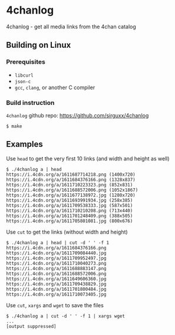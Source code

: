 # 4chanlog

4chanlog - get all media links from the 4chan catalog

## Building on Linux

### Prerequisites
 - `libcurl`
 - `json-c`
 - `gcc`, `clang`, or another C compiler

### Build instruction

`4chanlog` github repo: https://github.com/sirguxx/4chanlog

```
$ make
```

## Examples

Use `head` to get the very first 10 links (and width and height as well)

```
$ ./4chanlog a | head
https://i.4cdn.org/a/1611687714218.png (1400x720)
https://i.4cdn.org/a/1611684376166.png (1328x837)
https://i.4cdn.org/a/1611710223323.png (852x831)
https://i.4cdn.org/a/1611688572006.png (1052x1867)
https://i.4cdn.org/a/1611677138972.jpg (1280x720)
https://i.4cdn.org/a/1611693991934.jpg (258x385)
https://i.4cdn.org/a/1611709538333.jpg (587x501)
https://i.4cdn.org/a/1611710210208.png (713x440)
https://i.4cdn.org/a/1611701248409.png (388x505)
https://i.4cdn.org/a/1611705801081.jpg (800x676)
```

Use `cut` to get the links (without width and height)

```
$ ./4chanlog a | head | cut -d ' ' -f 1
https://i.4cdn.org/a/1611684376166.png
https://i.4cdn.org/a/1611709084440.jpg
https://i.4cdn.org/a/1611709952497.jpg
https://i.4cdn.org/a/1611710040273.png
https://i.4cdn.org/a/1611688883147.png
https://i.4cdn.org/a/1611688572006.png
https://i.4cdn.org/a/1611649606360.jpg
https://i.4cdn.org/a/1611709438829.jpg
https://i.4cdn.org/a/1611701800484.jpg
https://i.4cdn.org/a/1611710073405.jpg
```

Use `cut`, `xargs` and `wget` to save the files 

```
$ ./4chanlog a | cut -d ' ' -f 1 | xargs wget
...
[output suppressed]
```
